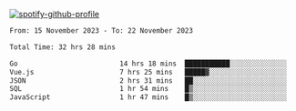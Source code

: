 [![spotify-github-profile](https://spotify-github-profile.vercel.app/api/view?uid=313pysyt3uxkjdidtiuvzf7nrnnu&cover_image=true&theme=natemoo-re&show_offline=false&background_color=121212&interchange=false&bar_color=53b14f&bar_color_cover=false)](https://spotify-github-profile.vercel.app/api/view?uid=313pysyt3uxkjdidtiuvzf7nrnnu&redirect=true)

<!--START_SECTION:waka-->

```txt
From: 15 November 2023 - To: 22 November 2023

Total Time: 32 hrs 28 mins

Go                         14 hrs 18 mins  ███████████░░░░░░░░░░░░░░   43.59 %
Vue.js                     7 hrs 25 mins   █████▓░░░░░░░░░░░░░░░░░░░   22.62 %
JSON                       2 hrs 31 mins   ██░░░░░░░░░░░░░░░░░░░░░░░   07.68 %
SQL                        1 hr 54 mins    █▒░░░░░░░░░░░░░░░░░░░░░░░   05.81 %
JavaScript                 1 hr 47 mins    █▒░░░░░░░░░░░░░░░░░░░░░░░   05.46 %
```

<!--END_SECTION:waka-->
